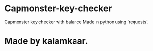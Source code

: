 # Capmonster-key-checker
Capmonster key checker with balance 
Made in python using 'requests'.


# Made by kalamkaar.
